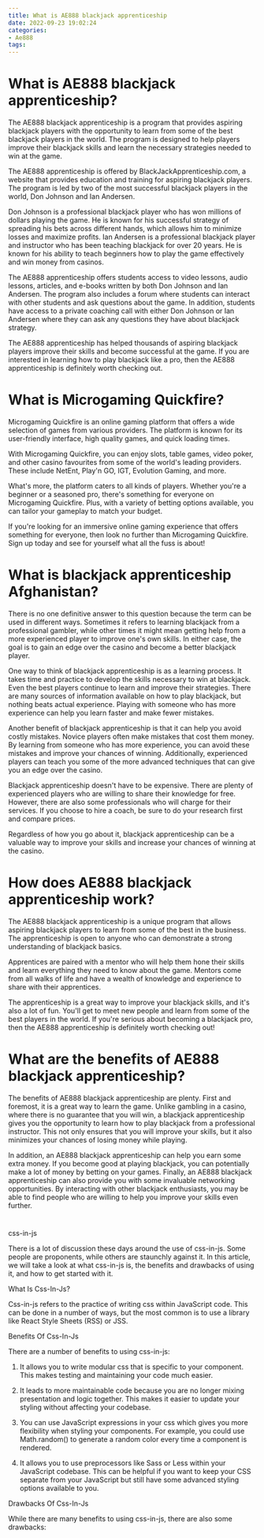 ```yaml
---
title: What is AE888 blackjack apprenticeship
date: 2022-09-23 19:02:24
categories:
- Ae888
tags:
---
```



#  What is AE888 blackjack apprenticeship?

The AE888 blackjack apprenticeship is a program that provides aspiring blackjack players with the opportunity to learn from some of the best blackjack players in the world. The program is designed to help players improve their blackjack skills and learn the necessary strategies needed to win at the game.

The AE888 apprenticeship is offered by BlackJackApprenticeship.com, a website that provides education and training for aspiring blackjack players. The program is led by two of the most successful blackjack players in the world, Don Johnson and Ian Andersen.

Don Johnson is a professional blackjack player who has won millions of dollars playing the game. He is known for his successful strategy of spreading his bets across different hands, which allows him to minimize losses and maximize profits. Ian Andersen is a professional blackjack player and instructor who has been teaching blackjack for over 20 years. He is known for his ability to teach beginners how to play the game effectively and win money from casinos.

The AE888 apprenticeship offers students access to video lessons, audio lessons, articles, and e-books written by both Don Johnson and Ian Andersen. The program also includes a forum where students can interact with other students and ask questions about the game. In addition, students have access to a private coaching call with either Don Johnson or Ian Andersen where they can ask any questions they have about blackjack strategy.

The AE888 apprenticeship has helped thousands of aspiring blackjack players improve their skills and become successful at the game. If you are interested in learning how to play blackjack like a pro, then the AE888 apprenticeship is definitely worth checking out.

#  What is Microgaming Quickfire?

Microgaming Quickfire is an online gaming platform that offers a wide selection of games from various providers. The platform is known for its user-friendly interface, high quality games, and quick loading times.

With Microgaming Quickfire, you can enjoy slots, table games, video poker, and other casino favourites from some of the world's leading providers. These include NetEnt, Play'n GO, IGT, Evolution Gaming, and more.

What's more, the platform caters to all kinds of players. Whether you're a beginner or a seasoned pro, there's something for everyone on Microgaming Quickfire. Plus, with a variety of betting options available, you can tailor your gameplay to match your budget.

If you're looking for an immersive online gaming experience that offers something for everyone, then look no further than Microgaming Quickfire. Sign up today and see for yourself what all the fuss is about!

#  What is blackjack apprenticeship Afghanistan?

There is no one definitive answer to this question because the term can be used in different ways. Sometimes it refers to learning blackjack from a professional gambler, while other times it might mean getting help from a more experienced player to improve one's own skills. In either case, the goal is to gain an edge over the casino and become a better blackjack player.

One way to think of blackjack apprenticeship is as a learning process. It takes time and practice to develop the skills necessary to win at blackjack. Even the best players continue to learn and improve their strategies. There are many sources of information available on how to play blackjack, but nothing beats actual experience. Playing with someone who has more experience can help you learn faster and make fewer mistakes.

Another benefit of blackjack apprenticeship is that it can help you avoid costly mistakes. Novice players often make mistakes that cost them money. By learning from someone who has more experience, you can avoid these mistakes and improve your chances of winning. Additionally, experienced players can teach you some of the more advanced techniques that can give you an edge over the casino.

Blackjack apprenticeship doesn't have to be expensive. There are plenty of experienced players who are willing to share their knowledge for free. However, there are also some professionals who will charge for their services. If you choose to hire a coach, be sure to do your research first and compare prices.

Regardless of how you go about it, blackjack apprenticeship can be a valuable way to improve your skills and increase your chances of winning at the casino.

#  How does AE888 blackjack apprenticeship work?

The AE888 blackjack apprenticeship is a unique program that allows aspiring blackjack players to learn from some of the best in the business. The apprenticeship is open to anyone who can demonstrate a strong understanding of blackjack basics.

Apprentices are paired with a mentor who will help them hone their skills and learn everything they need to know about the game. Mentors come from all walks of life and have a wealth of knowledge and experience to share with their apprentices.

The apprenticeship is a great way to improve your blackjack skills, and it's also a lot of fun. You'll get to meet new people and learn from some of the best players in the world. If you're serious about becoming a blackjack pro, then the AE888 apprenticeship is definitely worth checking out!

#  What are the benefits of AE888 blackjack apprenticeship?

The benefits of AE888 blackjack apprenticeship are plenty. First and foremost, it is a great way to learn the game. Unlike gambling in a casino, where there is no guarantee that you will win, a blackjack apprenticeship gives you the opportunity to learn how to play blackjack from a professional instructor. This not only ensures that you will improve your skills, but it also minimizes your chances of losing money while playing.

In addition, an AE888 blackjack apprenticeship can help you earn some extra money. If you become good at playing blackjack, you can potentially make a lot of money by betting on your games. Finally, an AE888 blackjack apprenticeship can also provide you with some invaluable networking opportunities. By interacting with other blackjack enthusiasts, you may be able to find people who are willing to help you improve your skills even further.

# 

css-in-js

There is a lot of discussion these days around the use of css-in-js. Some people are proponents, while others are staunchly against it. In this article, we will take a look at what css-in-js is, the benefits and drawbacks of using it, and how to get started with it.

What Is Css-In-Js?

Css-in-js refers to the practice of writing css within JavaScript code. This can be done in a number of ways, but the most common is to use a library like React Style Sheets (RSS) or JSS.

Benefits Of Css-In-Js

There are a number of benefits to using css-in-js:

1. It allows you to write modular css that is specific to your component. This makes testing and maintaining your code much easier.

2. It leads to more maintainable code because you are no longer mixing presentation and logic together. This makes it easier to update your styling without affecting your codebase.

3. You can use JavaScript expressions in your css which gives you more flexibility when styling your components. For example, you could use Math.random() to generate a random color every time a component is rendered.

4. It allows you to use preprocessors like Sass or Less within your JavaScript codebase. This can be helpful if you want to keep your CSS separate from your JavaScript but still have some advanced styling options available to you.

Drawbacks Of Css-In-Js

While there are many benefits to using css-in-js, there are also some drawbacks: